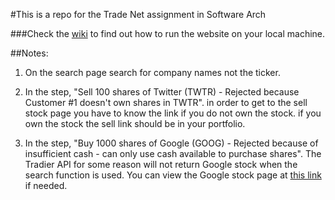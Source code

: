 #This is a repo for the Trade Net assignment in Software Arch

###Check the [wiki](https://github.com/kelahm/SWArchitecture_Milestone2/wiki) to find out how to run the website on your local machine.

##Notes:
1. On the search page search for company names not the ticker.

2. In the step, "Sell 100 shares of Twitter (TWTR) - Rejected because Customer #1 doesn't own shares in TWTR".
in order to get to the sell stock page you have to know the link if you do not own the stock. if you own the stock the sell link should be in your portfolio.

3. In the step, "Buy 1000 shares of Google (GOOG) - Rejected because of insufficient cash - can only use cash available to purchase shares".
The Tradier API for some reason will not return Google stock when the search function is used. You can view the Google stock page at [this link](http://localhost:8000/TradeNet/details/GOOG) if needed.
